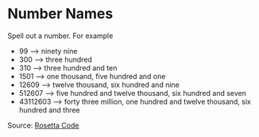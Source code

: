 # Number Names

Spell out a number. For example

- 99 --> ninety nine 
- 300 --> three hundred 
- 310 --> three hundred and ten
- 1501 --> one thousand, five hundred and one
- 12609 --> twelve thousand, six hundred and nine
- 512607 --> five hundred and twelve thousand, six hundred and seven
- 43112603 --> forty three million, one hundred and twelve thousand, six hundred and three

Source: [Rosetta Code](https://rosettacode.org/wiki/Number_names)

